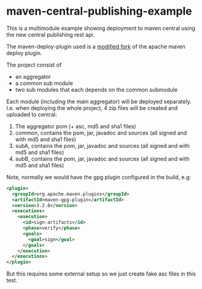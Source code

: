 <!---
 Licensed to the Apache Software Foundation (ASF) under one or more
 contributor license agreements.  See the NOTICE file distributed with
 this work for additional information regarding copyright ownership.
 The ASF licenses this file to You under the Apache License, Version 2.0
 (the "License"); you may not use this file except in compliance with
 the License.  You may obtain a copy of the License at

      http://www.apache.org/licenses/LICENSE-2.0

 Unless required by applicable law or agreed to in writing, software
 distributed under the License is distributed on an "AS IS" BASIS,
 WITHOUT WARRANTIES OR CONDITIONS OF ANY KIND, either express or implied.
 See the License for the specific language governing permissions and
 limitations under the License.
-->
# maven-central-publishing-example

This is a multimodule example showing deployment to maven central 
using the new central publishing rest api.

The maven-deploy-plugin used is a [modified fork](https://github.com/perNyfelt/maven-deploy-plugin/tree/add_central_support) of the apache maven deploy plugin.

The project consist of 
- an aggregator
- a common sub module
- two sub modules that each depends on the common submodule

Each module (including the main aggregator) will be deployed separately.
I.e. when deploying the whole project, 4 zip files will be created and uploaded to central:
1. The aggregator pom (+ asc, md5 and sha1 files)
2. common, contains the pom, jar, javadoc and sources (all signed and with md5 and sha1 files)
3. subA, contains the pom, jar, javadoc and sources (all signed and with md5 and sha1 files)  
4. subB, contains the pom, jar, javadoc and sources (all signed and with md5 and sha1 files)  

Note, normally we would have the gpg plugin configured in the build, e.g:
```xml
<plugin>
  <groupId>org.apache.maven.plugins</groupId>
  <artifactId>maven-gpg-plugin</artifactId>
  <version>3.2.8</version>
  <executions>
    <execution>
      <id>sign-artifacts</id>
      <phase>verify</phase>
      <goals>
        <goal>sign</goal>
      </goals>
    </execution>
  </executions>
</plugin>
```
But this requires some external setup so we just create fake asc files in this test.